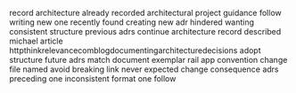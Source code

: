 record architecture already recorded architectural project guidance follow writing new one recently found creating new adr hindered wanting consistent structure previous adrs continue architecture record described michael article httpthinkrelevancecomblogdocumentingarchitecturedecisions adopt structure future adrs match document exemplar rail app convention change file named avoid breaking link never expected change consequence adrs preceding one inconsistent format one follow